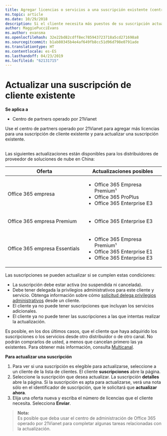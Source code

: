 ```yaml
---
title: Agregar licencias o servicios a una suscripción existente (centro de partners operado por 21Vianet)
ms.topic: article
ms.date: 10/29/2018
description: Si el cliente necesita más puestos de su suscripción actual proporcionado o una versión diferente con servicios adicionales, puede actualizar la suscripción.
author: MaggiePucciEvans
ms.author: evansma
ms.openlocfilehash: 32e22bd82cdff8ec785943723718a5cd271698a8
ms.sourcegitcommit: b1ab80345b4e4af649fb8cc51d96d798e0791ade
ms.translationtype: HT
ms.contentlocale: es-ES
ms.lasthandoff: 04/23/2019
ms.locfileid: "62131715"
---
```

# <a name="upgrade-an-existing-customer-subscription"></a>Actualizar una suscripción de cliente existente

**Se aplica a**

-   Centro de partners operado por 21Vianet

Use el centro de partners operado por 21Vianet para agregar más licencias para una suscripción de cliente existente y para actualizar una suscripción existente. 

## <a href="" id="upgradesubscription"></a>

Las siguientes actualizaciones están disponibles para los distribuidores de proveedor de soluciones de nube en China:

<table>
<colgroup>
<col width="50%" />
<col width="50%" />
</colgroup>
<thead>
<tr class="header">
<th>Oferta</th>
<th>Actualizaciones posibles</th>
</tr>
</thead>
<tbody>
<tr class="odd">
<td>Office 365 empresa</td>
<td><ul>
<li>Office 365 Empresa Premium¹</li>
<li>Office 365 ProPlus</li>
<li>Office 365 Enterprise E3</li>

</ul></td>
</tr>
<tr class="even">
<td>Office 365 empresa Premium</td>
<td><ul>
<li>Office 365 Enterprise E3</li>

</ul></td>
</tr>
<tr class="odd">
<td>Office 365 empresa Essentials</td>
<td><ul>
<li>Office 365 Empresa Premium¹</li>
<li>Office 365 Enterprise E1</li>
<li>Office 365 Enterprise E3</li>

</ul></td>
</tr>
</tbody>
</table>


Las suscripciones se pueden actualizar si se cumplen estas condiciones:

-   La suscripción debe estar activa (no suspendida ni cancelada).
-   Debe tener delegada la privilegios administrativos para este cliente y servicio. Obtenga información sobre cómo [solicitud delega privilegios administrativos](request-a-relationship-with-a-customer.md) desde un cliente.
-   El cliente ya no puede tener suscripciones que incluyan los servicios adicionales.
-   El cliente ya no puede tener las suscripciones a las que intentas realizar la actualización.

Es posible, en los dos últimos casos, que el cliente que haya adquirido los suscripciones o los servicios desde otro distribuidor o de otro canal. No podrán comprarlos de usted, a menos que cancelan primero las ya existentes. Para obtener más información, consulta [Multicanal](multichannel.md).

**Para actualizar una suscripción**

1.  Para ver si una suscripción es elegible para actualizarse, seleccione a un cliente de la lista de clientes. El cliente **suscripciones** abre la página.
2.  Seleccione la suscripción que desea actualizar. La suscripción **detalles** abre la página. Si la suscripción es apta para actualizarse, verá una nota sólo en el identificador de suscripción, que le solicitará que **actualizar ahora**.
3.  Elija una oferta nueva y escriba el número de licencias que el cliente necesita. Selecciona **Enviar**.

>**Nota:**<br>Es posible que deba usar el centro de administración de Office 365 operado por 21Vianet para completar algunas tareas relacionadas con la actualización.
